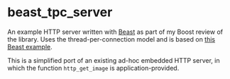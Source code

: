 # beast_tpc_server

An example HTTP server written with [Beast](https://github.com/vinniefalco/Beast) as part of my Boost review of the library. Uses the thread-per-connection model and is based on [this Beast example](https://github.com/vinniefalco/Beast/blob/v72/example/http-server-threaded/http_server_threaded.cpp).

This is a simplified port of an existing ad-hoc embedded HTTP server, in which the function `http_get_image` is application-provided.
